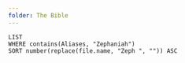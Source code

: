 ```yaml
---
folder: The Bible
---
```


```dataview
LIST 
WHERE contains(Aliases, "Zephaniah")
SORT number(replace(file.name, "Zeph ", "")) ASC
```
 
